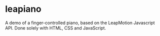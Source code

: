 leapiano
========

A demo of a finger-controlled piano, based on the LeapMotion Javascript API. Done solely with HTML, CSS and JavaScript.